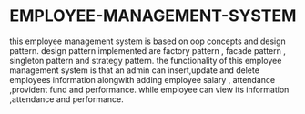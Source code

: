 # EMPLOYEE-MANAGEMENT-SYSTEM
this employee management system is based on oop concepts and design pattern. design pattern implemented are factory pattern , facade pattern , singleton pattern and strategy pattern.
the functionality of this employee management  system is that an admin  can insert,update and delete employees information alongwith adding employee salary , attendance ,provident fund and performance.
while employee can view its information ,attendance and performance.
